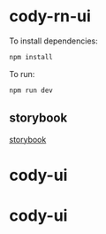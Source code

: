 # cody-rn-ui

To install dependencies:

```bash
npm install
```

To run:

```bash
npm run dev
```

## storybook  

[storybook](https://cody-ui.pages.dev/)
# cody-ui
# cody-ui
